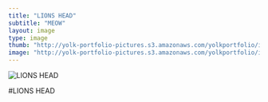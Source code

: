 ```yaml
---
title: "LIONS HEAD"
subtitle: "MEOW"
layout: image
type: image
thumb: "http://yolk-portfolio-pictures.s3.amazonaws.com/yolkportfolio/image/LIONSHEAD-thumb.jpg"
image: "http://yolk-portfolio-pictures.s3.amazonaws.com/yolkportfolio/image/LIONSHEAD-small.jpg"
---
```



![LIONS HEAD](http://yolk-portfolio-pictures.s3.amazonaws.com/yolkportfolio/LIONSHEAD-small.png)

#LIONS HEAD
